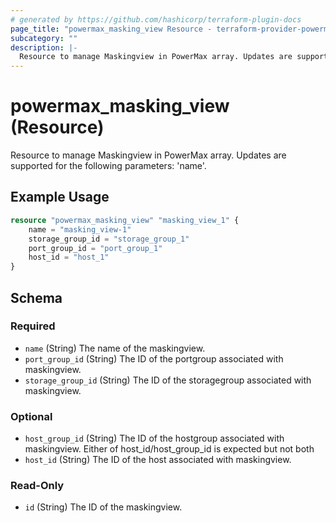```yaml
---
# generated by https://github.com/hashicorp/terraform-plugin-docs
page_title: "powermax_masking_view Resource - terraform-provider-powermax"
subcategory: ""
description: |-
  Resource to manage Maskingview in PowerMax array. Updates are supported for the following parameters: 'name'.
---
```


# powermax_masking_view (Resource)

Resource to manage Maskingview in PowerMax array. Updates are supported for the following parameters: 'name'.

## Example Usage

```terraform
resource "powermax_masking_view" "masking_view_1" {
	name = "masking_view-1"
	storage_group_id = "storage_group_1"
	port_group_id = "port_group_1"
	host_id = "host_1"
}
```

<!-- schema generated by tfplugindocs -->
## Schema

### Required

- `name` (String) The name of the maskingview.
- `port_group_id` (String) The ID of the portgroup associated with maskingview.
- `storage_group_id` (String) The ID of the storagegroup associated with maskingview.

### Optional

- `host_group_id` (String) The ID of the hostgroup associated with maskingview. Either of host_id/host_group_id is expected but not both
- `host_id` (String) The ID of the host associated with maskingview.

### Read-Only

- `id` (String) The ID of the maskingview.


